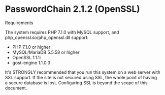 # PasswordChain 2.1.2 (OpenSSL)
Requirements

The system requires PHP 7.1.0 with MySQL support, and php_openssl.so/php_openssl.dll 
support:

- PHP 7.1.0 or higher
- MySQL/MariaDB 5.5.58 or higher
- OpenSSL 1.1.1i
- gost-engine 1.1.0.3

It's STRONGLY recommended that you run this system on a web server with 
SSL support. If the site is not secured using SSL, the whole point of 
having a secure database is lost. Configuring SSL is beyond the scope 
of this document.
